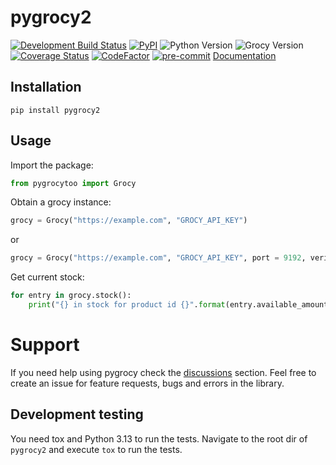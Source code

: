 # pygrocy2

[![Development Build Status](https://api.travis-ci.com/SebRut/pygrocy.svg?branch=develop)](https://travis-ci.com/SebRut/pygrocy)
[![PyPI](https://img.shields.io/pypi/v/pygrocy.svg)](https://pypi.org/project/pygrocy/)
![Python Version](https://img.shields.io/badge/python-3.8%20%7C%203.9%20%7C%203.10-blue)
![Grocy Version](https://img.shields.io/badge/grocy-3.1.0-yellow)
[![Coverage Status](https://coveralls.io/repos/github/SebRut/pygrocy/badge.svg?branch=master)](https://coveralls.io/github/SebRut/pygrocy?branch=master)
[![CodeFactor](https://www.codefactor.io/repository/github/sebrut/pygrocy/badge)](https://www.codefactor.io/repository/github/sebrut/pygrocy)
[![pre-commit](https://img.shields.io/badge/pre--commit-enabled-brightgreen?logo=pre-commit&logoColor=white)](https://github.com/pre-commit/pre-commit)
[Documentation](https://sebrut.github.io/pygrocy/)

## Installation

`pip install pygrocy2`

## Usage

Import the package:

```python
from pygrocytoo import Grocy
```

Obtain a grocy instance:

```python
grocy = Grocy("https://example.com", "GROCY_API_KEY")
```

or

```python
grocy = Grocy("https://example.com", "GROCY_API_KEY", port = 9192, verify_ssl = True)
```

Get current stock:

```python
for entry in grocy.stock():
    print("{} in stock for product id {}".format(entry.available_amount, entry.id))
```

# Support

If you need help using pygrocy check the [discussions](https://github.com/flipper/pygrocy2/issues) section. Feel free to create an issue for feature requests, bugs and errors in the library.

## Development testing

You need tox and Python 3.13 to run the tests. Navigate to the root dir of `pygrocy2` and execute `tox` to run the tests.
